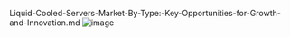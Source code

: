 Liquid-Cooled-Servers-Market-By-Type:-Key-Opportunities-for-Growth-and-Innovation.md
![image](https://github.com/user-attachments/assets/388da2d1-c074-41df-ac39-9d75e712bc17)
